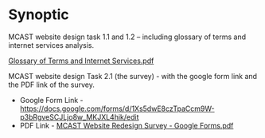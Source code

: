 # Synoptic
MCAST website design task 1.1 and 1.2 – including glossary of terms and internet services analysis.

[Glossary of Terms and Internet Services.pdf](https://github.com/user-attachments/files/21167546/Glossary.of.Terms.and.Internet.Services.pdf)



MCAST website design Task 2.1 (the survey) - with the google form link and the PDF link of the survey.

- Google Form Link - https://docs.google.com/forms/d/1Xs5dwE8czTpaCcm9W-p3bRgveSCJLjo8w_MKJXL4hik/edit
- PDF Link - [MCAST Website Redesign Survey - Google Forms.pdf](https://github.com/user-attachments/files/21187003/MCAST.Website.Redesign.Survey.-.Google.Forms.pdf)
